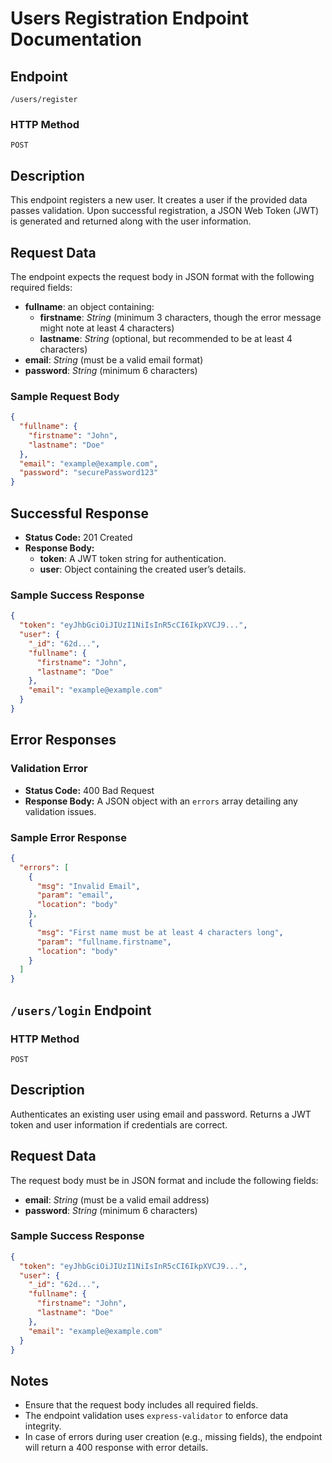 # Users Registration Endpoint Documentation

## Endpoint
`/users/register`

### HTTP Method

`POST`

## Description
This endpoint registers a new user. It creates a user if the provided data passes validation. Upon successful registration, a JSON Web Token (JWT) is generated and returned along with the user information.

## Request Data
The endpoint expects the request body in JSON format with the following required fields:

- **fullname**: an object containing:
  - **firstname**: *String* (minimum 3 characters, though the error message might note at least 4 characters)
  - **lastname**: *String* (optional, but recommended to be at least 4 characters)
- **email**: *String* (must be a valid email format)
- **password**: *String* (minimum 6 characters)

### Sample Request Body
```json
{
  "fullname": {
    "firstname": "John",
    "lastname": "Doe"
  },
  "email": "example@example.com",
  "password": "securePassword123"
}
```

## Successful Response
- **Status Code:** 201 Created
- **Response Body:**
  - **token**: A JWT token string for authentication.
  - **user**: Object containing the created user’s details.

### Sample Success Response
```json
{
  "token": "eyJhbGciOiJIUzI1NiIsInR5cCI6IkpXVCJ9...",
  "user": {
    "_id": "62d...",
    "fullname": {
      "firstname": "John",
      "lastname": "Doe"
    },
    "email": "example@example.com"
  }
}
```

## Error Responses

### Validation Error
- **Status Code:** 400 Bad Request
- **Response Body:** A JSON object with an `errors` array detailing any validation issues.

### Sample Error Response
```json
{
  "errors": [
    {
      "msg": "Invalid Email",
      "param": "email",
      "location": "body"
    },
    {
      "msg": "First name must be at least 4 characters long",
      "param": "fullname.firstname",
      "location": "body"
    }
  ]
}
```


## `/users/login` Endpoint

### HTTP Method

`POST`

## Description

Authenticates an existing user using email and password. Returns a JWT token and user information if credentials are correct.


## Request Data
The request body must be in JSON format and include the following fields:

- **email**: *String* (must be a valid email address)
- **password**: *String* (minimum 6 characters)

### Sample Success Response
```json
{
  "token": "eyJhbGciOiJIUzI1NiIsInR5cCI6IkpXVCJ9...",
  "user": {
    "_id": "62d...",
    "fullname": {
      "firstname": "John",
      "lastname": "Doe"
    },
    "email": "example@example.com"
  }
}
```


## Notes
- Ensure that the request body includes all required fields.
- The endpoint validation uses `express-validator` to enforce data integrity.
- In case of errors during user creation (e.g., missing fields), the endpoint will return a 400 response with error details.